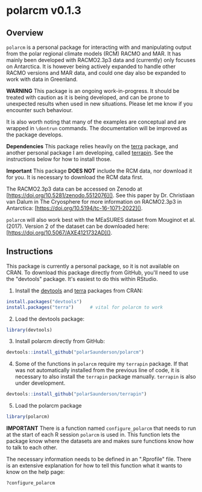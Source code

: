 # polarcm v0.1.3

## Overview
`polarcm` is a personal package for interacting with and manipulating output 
from the polar regional climate models (RCM) RACMO and MAR. It has mainly been 
developed with RACMO2.3p3 data and (currently) only focuses on Antarctica. It is 
however being actively expanded to handle other RACMO versions and MAR data, and
could one day also be expanded to work with data in Greenland.

**WARNING** 
This package is an ongoing work-in-progress. It should be treated with caution 
as it is being developed, and can be prone to unexpected results when used in 
new situations. Please let me know if you encounter such behaviour.

It is also worth noting that many of the examples are conceptual and are wrapped
in `\dontrun` commands. The documentation will be improved as the package 
develops.

**Dependencies**
This package relies heavily on the [terra](https://rspatial.org) package, and 
another personal package I am developing, called [terrapin](https://github.com/polarSaunderson/terrapin). See the instructions
below for how to install those.

**Important** 
This package **DOES NOT** include the RCM data, nor download it for you. It is
necessary to download the RCM data first. 

The RACMO2.3p3 data can be accessed on Zenodo at 
[https://doi.org/10.5281/zenodo.5512076](). 
See this paper by Dr. Christiaan van Dalum in The Cryosphere for more 
information on RACMO2.3p3 in Antarctica: 
[https://doi.org/10.5194/tc-16-1071-2022](). 

`polarcm` will also work best with the MEaSURES dataset from Mouginot et al. 
(2017).
Version 2 of the dataset can be downloaded here:
[https://doi.org/10.5067/AXE4121732AD]().

## Instructions
This package is currently a personal package, so it is not available on CRAN.
To download this package directly from GitHub, you'll need to use the "devtools" package.
It's easiest to do this within RStudio.

1) Install the [devtools](https://github.com/hadley/devtools) and [terra](https://rspatial.org) packages from CRAN: 
``` R
install.packages("devtools")
install.packages("terra")      # vital for polarcm to work
```

2) Load the devtools package:
```R
library(devtools)
```

3) Install polarcm directly from GitHub:
```R
devtools::install_github("polarSaunderson/polarcm")
```

4) Some of the functions in `polarcm` require my `terrapin` package. If that
was not automatically installed from the previous line of code, it is 
necessary to also install the `terrapin` package manually. `terrapin` is also
under development.
```R
devtools::install_github("polarSaunderson/terrapin")
```

5) Load the polarcm package
```R
library(polarcm)
```

**IMPORTANT**
There is a function named `configure_polarcm` that needs to run at the start of
each R session `polarcm` is used in. This function lets the package know where 
the datasets are and makes sure functions know how to talk to each other.

The necessary information needs to be defined in an ".Rprofile" file. There is 
an extensive explanation for how to tell this function what it wants to know on 
the help page:
```R
?configure_polarcm
```
